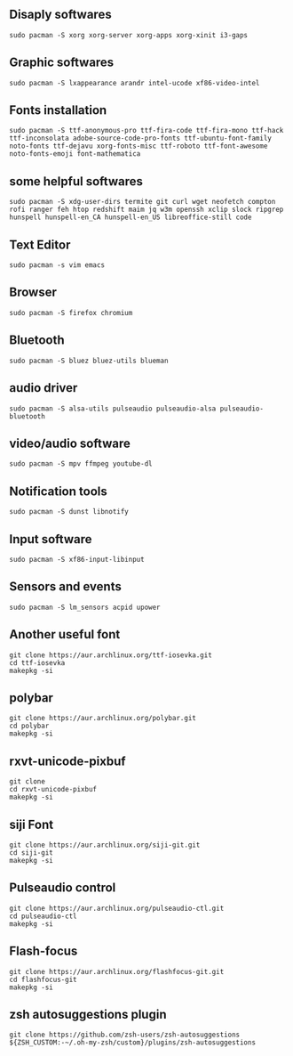 ## Disaply softwares
```
sudo pacman -S xorg xorg-server xorg-apps xorg-xinit i3-gaps 
```

## Graphic softwares
```
sudo pacman -S lxappearance arandr intel-ucode xf86-video-intel
```

## Fonts installation
```
sudo pacman -S ttf-anonymous-pro ttf-fira-code ttf-fira-mono ttf-hack ttf-inconsolata adobe-source-code-pro-fonts ttf-ubuntu-font-family noto-fonts ttf-dejavu xorg-fonts-misc ttf-roboto ttf-font-awesome noto-fonts-emoji font-mathematica
```

## some helpful softwares
```
sudo pacman -S xdg-user-dirs termite git curl wget neofetch compton rofi ranger feh htop redshift maim jq w3m openssh xclip slock ripgrep hunspell hunspell-en_CA hunspell-en_US libreoffice-still code
```

## Text Editor
```
sudo pacman -s vim emacs 
```

## Browser
```
sudo pacman -S firefox chromium
```

## Bluetooth
```
sudo pacman -S bluez bluez-utils blueman
```

## audio driver
```
sudo pacman -S alsa-utils pulseaudio pulseaudio-alsa pulseaudio-bluetooth
```

## video/audio software
```
sudo pacman -S mpv ffmpeg youtube-dl 
```

## Notification tools
```
sudo pacman -S dunst libnotify
```

## Input software
```
sudo pacman -S xf86-input-libinput
```

## Sensors and events
```
sudo pacman -S lm_sensors acpid upower
```

## Another useful font
```
git clone https://aur.archlinux.org/ttf-iosevka.git
cd ttf-iosevka
makepkg -si
```

## polybar
```
git clone https://aur.archlinux.org/polybar.git
cd polybar
makepkg -si
```

## rxvt-unicode-pixbuf
```
git clone
cd rxvt-unicode-pixbuf
makepkg -si
```

## siji Font
```
git clone https://aur.archlinux.org/siji-git.git
cd siji-git
makepkg -si
```

## Pulseaudio control
```
git clone https://aur.archlinux.org/pulseaudio-ctl.git
cd pulseaudio-ctl
makepkg -si
```

## Flash-focus
```
git clone https://aur.archlinux.org/flashfocus-git.git
cd flashfocus-git
makepkg -si
```

## zsh autosuggestions plugin
```
git clone https://github.com/zsh-users/zsh-autosuggestions ${ZSH_CUSTOM:-~/.oh-my-zsh/custom}/plugins/zsh-autosuggestions
```
